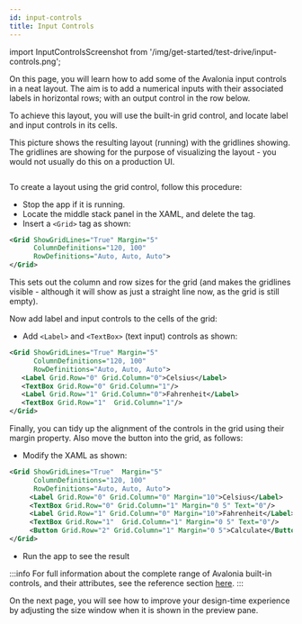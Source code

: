```yaml
---
id: input-controls
title: Input Controls
---
```


import InputControlsScreenshot from '/img/get-started/test-drive/input-controls.png';

On this page, you will learn how to add some of the Avalonia input controls in a neat layout. The aim is to add a numerical inputs with their associated labels in horizontal rows; with an output control in the row below. 

To achieve this layout, you will use the built-in grid control, and locate label and input controls in its cells.

This picture shows the resulting layout (running) with the gridlines showing. The gridlines are showing for the purpose of visualizing the layout - you would not usually do this on a production UI.

<img className="center" src={InputControlsScreenshot} alt="" />

To create a layout using the grid control, follow this procedure:

- Stop the app if it is running.
- Locate the middle stack panel in the XAML, and delete the tag.
- Insert a `<Grid>` tag as shown:

```xml
<Grid ShowGridLines="True" Margin="5"
      ColumnDefinitions="120, 100" 
      RowDefinitions="Auto, Auto, Auto">  
</Grid>
```

This sets out the column and row sizes for the grid (and makes the gridlines visible - although it will show as just a straight line now, as the grid is still empty).

Now add label and input controls to the cells of the grid:

- Add `<Label>` and `<TextBox>` (text input) controls as shown:

```xml
<Grid ShowGridLines="True" Margin="5"
      ColumnDefinitions="120, 100" 
      RowDefinitions="Auto, Auto, Auto">
   <Label Grid.Row="0" Grid.Column="0">Celsius</Label>
   <TextBox Grid.Row="0" Grid.Column="1"/>
   <Label Grid.Row="1" Grid.Column="0">Fahrenheit</Label>
   <TextBox Grid.Row="1"  Grid.Column="1"/>
</Grid>
```

Finally, you can tidy up the alignment of the controls in the grid using their margin property. Also move the button into the grid, as follows:

- Modify the XAML as shown:

```xml
<Grid ShowGridLines="True"  Margin="5" 
      ColumnDefinitions="120, 100" 
      RowDefinitions="Auto, Auto, Auto">
     <Label Grid.Row="0" Grid.Column="0" Margin="10">Celsius</Label>
     <TextBox Grid.Row="0" Grid.Column="1" Margin="0 5" Text="0"/>
     <Label Grid.Row="1" Grid.Column="0" Margin="10">Fahrenheit</Label>
     <TextBox Grid.Row="1"  Grid.Column="1" Margin="0 5" Text="0"/>
     <Button Grid.Row="2" Grid.Column="1" Margin="0 5">Calculate</Button>
</Grid>
```

- Run the app to see the result



:::info
For full information about the complete range of Avalonia built-in controls, and their attributes, see the reference section [here](../../reference/controls/).
:::

On the next page, you will see how to improve your design-time experience by adjusting the size window when it is shown in the preview pane.
